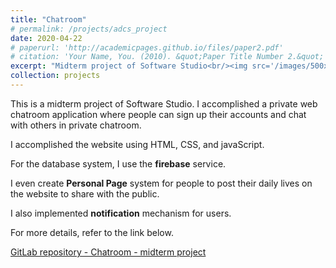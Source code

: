 ```yaml
---
title: "Chatroom"
# permalink: /projects/adcs_project
date: 2020-04-22
# paperurl: 'http://academicpages.github.io/files/paper2.pdf'
# citation: 'Your Name, You. (2010). &quot;Paper Title Number 2.&quot; <i>Journal 1</i>. 1(2)
excerpt: "Midterm project of Software Studio<br/><img src='/images/500x300.png'>"
collection: projects
---
```

<!-- Todo: revise the image. -->

<!-- # paperurl: 'http://academicpages.github.io/files/paper2.pdf' -->
This is a midterm project of Software Studio.
I accomplished a private web chatroom application where people can
sign up their accounts and chat with others in private chatroom.

I accomplished the website using HTML, CSS, and javaScript.

For the database system, I use the **firebase** service.

I even create **Personal Page** system for people to post their daily 
lives on the website to share with the public.

I also implemented **notification** mechanism for users.

For more details, refer to the link below.

<!-- Demo Video -->

[GitLab repository - Chatroom - midterm project](https://,,,)

<!-- Recommended citation: Your Name, You. (2010). "Paper Title Number 2." <i>Journal 1</i>. 1(2). -->